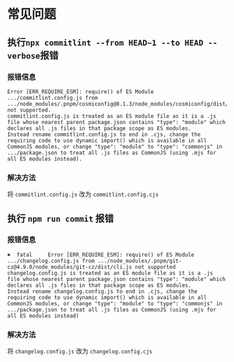 # 常见问题

## 执行`npx commitlint --from HEAD~1 --to HEAD --verbose`报错

### 报错信息

```shell
Error [ERR_REQUIRE_ESM]: require() of ES Module .../commitlint.config.js from .../node_modules/.pnpm/cosmiconfig@8.1.3/node_modules/cosmiconfig/dist/loaders.js not supported.
commitlint.config.js is treated as an ES module file as it is a .js file whose nearest parent package.json contains "type": "module" which declares all .js files in that package scope as ES modules.
Instead rename commitlint.config.js to end in .cjs, change the requiring code to use dynamic import() which is available in all CommonJS modules, or change "type": "module" to "type": "commonjs" in .../package.json to treat all .js files as CommonJS (using .mjs for all ES modules instead).
```

### 解决方法

将 `commitlint.config.js` 改为 `commitlint.config.cjs`

## 执行 `npm run commit` 报错

### 报错信息

```shell
✖  fatal     Error [ERR_REQUIRE_ESM]: require() of ES Module .../changelog.config.js from .../node_modules/.pnpm/git-cz@4.9.0/node_modules/git-cz/dist/cli.js not supported
changelog.config.js is treated as an ES module file as it is a .js file whose nearest parent package.json contains "type": "module" which declares all .js files in that package scope as ES modules.
Instead rename changelog.config.js to end in .cjs, change the requiring code to use dynamic import() which is available in all CommonJS modules, or change "type": "module" to "type": "commonjs" in .../package.json to treat all .js files as CommonJS (using .mjs for all ES modules instead)
```

### 解决方法

将 `changelog.config.js` 改为 `changelog.config.cjs`
